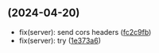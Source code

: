 ##  (2024-04-20)

* fix(server): send cors headers ([fc2c9fb](https://github.com/Juntongkuki/tnlearn_actions/commit/fc2c9fb))
* fix(server): try ([1e373a6](https://github.com/Juntongkuki/tnlearn_actions/commit/1e373a6))



